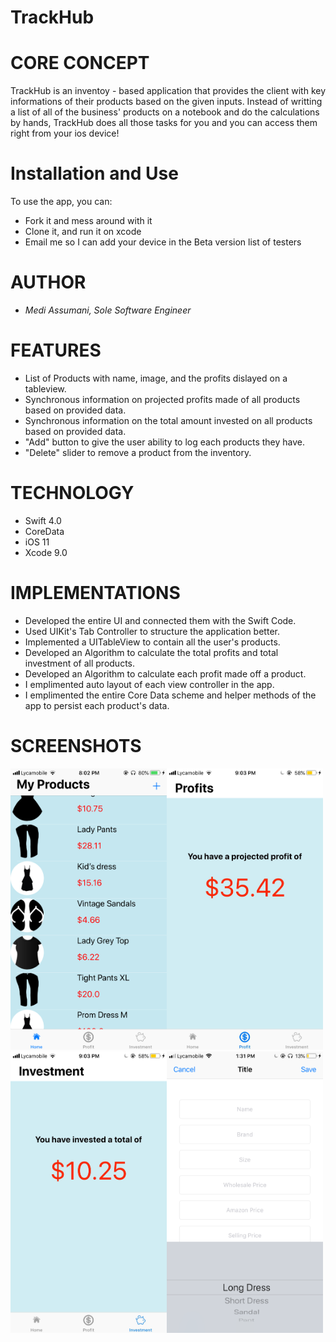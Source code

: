 # TrackHub</br>
# CORE CONCEPT

TrackHub is an inventoy - based application that provides the client with key informations of their products based on the given inputs. Instead of writting a list of all of the business' products on a notebook and do the calculations by hands, TrackHub does all those tasks for you and you can access them right from your ios device!</br>

# Installation and Use
To use the app, you can:
  * Fork it and mess around with it
  * Clone it, and run it on xcode
  * Email me so I can add your device in the Beta version list of testers</br>
  
# AUTHOR 

* <i>Medi Assumani, Sole Software Engineer</i> </br>

# FEATURES

 * List of Products with name, image, and the profits dislayed on a tableview.
 * Synchronous information on projected profits made of all products based on provided data.
 * Synchronous information on the total amount invested on all products based on provided data.
 * "Add" button to give the user ability to log each products they have.
 * "Delete" slider to remove a product from the inventory. </br> 

# TECHNOLOGY
 * Swift 4.0
 * CoreData
 * iOS 11
 * Xcode 9.0 </br>

# IMPLEMENTATIONS

 * Developed the entire UI and connected them with the Swift Code.
 * Used UIKit's Tab Controller to structure the application better.
 * Implemented a UITableView to contain all the user's products.
 * Developed an Algorithm to calculate the total profits and total investment of all products.
 * Developed an Algorithm to calculate each profit made off a product.
 * I emplimented auto layout of each view controller in the app.
 * I emplimented the entire Core Data scheme and helper methods of the app to persist each product's data. </br>

# SCREENSHOTS

<img src= "Screenshots\homePage.png" width = 250 height = 450></img><img src= "Screenshots/ka.jpg" width = 250 height = 450>
<img src= "Screenshots/hhg.jpg" width = 250 height = 450><img src= "Screenshots/createProduct.png" width = 250 height = 450> 



